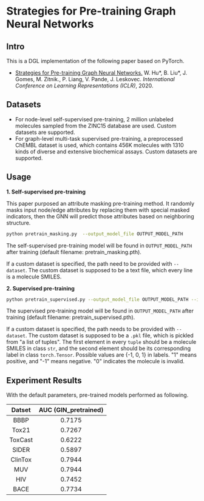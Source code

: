 # Strategies for Pre-training Graph Neural Networks

## Intro
This is a DGL implementation of the following paper based on PyTorch.

- [Strategies for Pre-training Graph Neural Networks.](https://arxiv.org/abs/1905.12265) W. Hu*, B. Liu*, J. Gomes, M. Zitnik., P. Liang, V. Pande, J. Leskovec. *International Conference on Learning Representations (ICLR)*, 2020.

## Datasets
- For node-level self-supervised pre-training, 2 million unlabeled molecules sampled from the ZINC15 database are used. Custom datasets are supported.
- For graph-level multi-task supervised pre-training, a preprocessed ChEMBL dataset is used, which contains 456K molecules with 1310 kinds of diverse and extensive biochemical assays. Custom datasets are supported.

## Usage
**1. Self-supervised pre-training**

This paper purposed an attribute masking pre-training method. It randomly masks input node/edge attributes by replacing them with special masked indicators, then the GNN will predict those attributes based on neighboring structure.

``` bash
python pretrain_masking.py  --output_model_file OUTPUT_MODEL_PATH
```
The self-supervised pre-training model will be found in `OUTPUT_MODEL_PATH` after training (default filename: pretrain_masking.pth).

If a custom dataset is specified, the path need to be provided with `--dataset`. The custom dataset is supposed to be a text file, which every line is a molecule SMILES. 

**2. Supervised pre-training**
``` bash
python pretrain_supervised.py --output_model_file OUTPUT_MODEL_PATH --input_model_file INPUT_MODEL_PATH
```
The supervised pre-training model will be found in `OUTPUT_MODEL_PATH` after training (default filename: pretrain_supervised.pth).

If a custom dataset is specified, the path needs to be provided with `--dataset`. The custom dataset is supposed to be a `.pkl` file, which is pickled from "a list of tuples". The first element in every `tuple` should be a molecule SMILES in class `str`, and the second element should be its corresponding label in class `torch.Tensor`. Possible values are {-1, 0, 1} in labels. "1" means positive, and "-1" means negative. "0" indicates the molecule is invalid.

## Experiment Results

With the default parameters, pre-trained models performed as following.

| Datset  | AUC (GIN_pretrained) |
| :-----: | :------------------: |
|  BBBP   |        0.7175        |
|  Tox21  |        0.7267        |
| ToxCast |        0.6222        |
|  SIDER  |        0.5897        |
| ClinTox |        0.7944        |
|   MUV   |        0.7944        |
|   HIV   |        0.7452        |
|  BACE   |        0.7734        |
